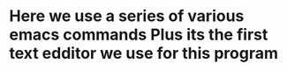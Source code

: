 # Here we use a series of various emacs commands Plus its the first text edditor we use for this program

